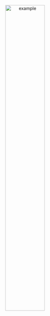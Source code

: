 <p align="center">
  <img src = "https://user-images.githubusercontent.com/94063261/187913694-1b0cca15-8a32-494f-b907-1a059de588ae.gif" alt = "example" width="50%" height="50%">
</p>
